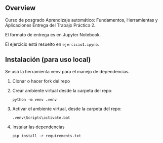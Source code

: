 ## Overview

Curso de posgrado
Aprendizaje automático: Fundamentos, Herramientas y Aplicaciones
Entrega del Trabajo Práctico 2.

El formato de entrega es en Jupyter Notebook.

El ejercicio está resuelto en `ejercicio1.ipynb`.


## Instalación (para uso local)

Se usó la herramienta venv para el manejo de dependencias.

1. Clonar o hacer fork del repo

2. Crear ambiente virtual desde la carpeta del repo:

    ```python -m venv .venv```

3. Activar el ambiente virtual, desde la carpeta del repo:

    ``` .venv\Scripts\activate.bat ```

4. Instalar las dependencias

    ``` pip install -r requirements.txt ```
